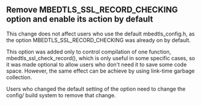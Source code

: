 Remove MBEDTLS_SSL_RECORD_CHECKING option and enable its action by default
--------------------------------------------------------------------------

This change does not affect users who use the default mbedtls_config.h, as the
option MBEDTLS_SSL_RECORD_CHECKING was already on by default.

This option was added only to control compilation of one function,
mbedtls_ssl_check_record(), which is only useful in some specific cases, so it
was made optional to allow users who don't need it to save some code space.
However, the same effect can be achieve by using link-time garbage collection.

Users who changed the default setting of the option need to change the config/
build system to remove that change.
